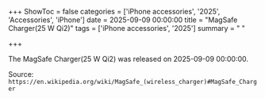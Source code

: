 +++
ShowToc = false
categories = ['iPhone accessories', '2025', 'Accessories', 'iPhone']
date = 2025-09-09 00:00:00
title = "MagSafe Charger(25 W Qi2)"
tags = ['iPhone accessories', '2025']
summary = " "

+++

The MagSafe Charger(25 W Qi2) was released on 2025-09-09 00:00:00.

Source: `https://en.wikipedia.org/wiki/MagSafe_(wireless_charger)#MagSafe_Charger`
